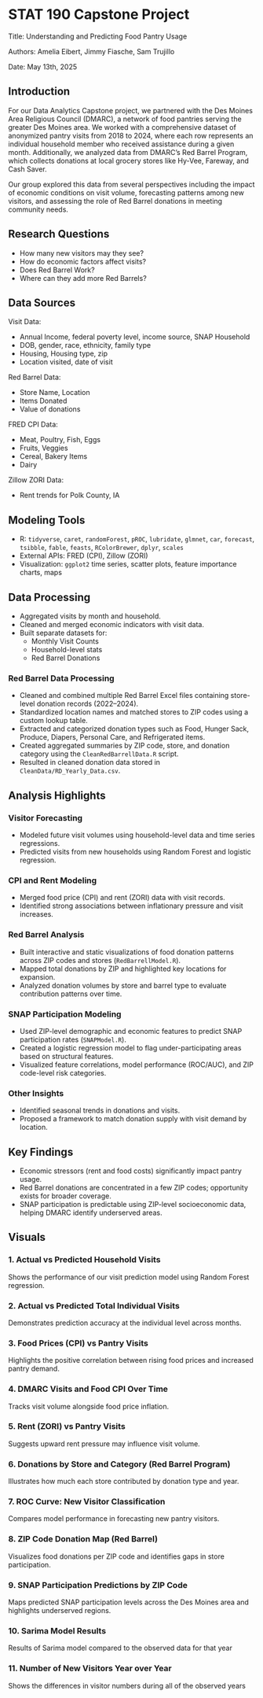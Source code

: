 # STAT 190 Capstone Project

Title: Understanding and Predicting Food Pantry Usage

Authors: Amelia Eibert, Jimmy Fiasche, Sam Trujillo

Date: May 13th, 2025

## Introduction

For our Data Analytics Capstone project, we partnered with the Des Moines Area Religious Council (DMARC), a network of food pantries serving the greater Des Moines area. We worked with a comprehensive dataset of anonymized pantry visits from 2018 to 2024, where each row represents an individual household member who received assistance during a given month. Additionally, we analyzed data from DMARC’s Red Barrel Program, which collects donations at local grocery stores like Hy-Vee, Fareway, and Cash Saver.

Our group explored this data from several perspectives including the impact of economic conditions on visit volume, forecasting patterns among new visitors, and assessing the role of Red Barrel donations in meeting community needs.

## Research Questions
- How many new visitors may they see?
- How do economic factors affect visits?
- Does Red Barrel Work?
- Where can they add more Red Barrels?

## Data Sources

Visit Data:
- Annual Income, federal poverty level, income source, SNAP Household
- DOB, gender, race, ethnicity, family type
- Housing, Housing type, zip
- Location visited, date of visit

Red Barrel Data: 
- Store Name, Location
- Items Donated
- Value of donations

FRED CPI Data: 
- Meat, Poultry, Fish, Eggs
- Fruits, Veggies
- Cereal, Bakery Items
- Dairy

Zillow ZORI Data:
- Rent trends for Polk County, IA

## Modeling Tools
- R: `tidyverse`, `caret`, `randomForest`, `pROC`, `lubridate`, `glmnet`, `car`, `forecast`, `tsibble`, `fable`, `feasts`, `RColorBrewer`, `dplyr`, `scales`
- External APIs: FRED (CPI), Zillow (ZORI)
- Visualization: `ggplot2` time series, scatter plots, feature importance charts, maps

## Data Processing
- Aggregated visits by month and household.
- Cleaned and merged economic indicators with visit data.
- Built separate datasets for:
  - Monthly Visit Counts
  - Household-level stats
  - Red Barrel Donations

### Red Barrel Data Processing

- Cleaned and combined multiple Red Barrel Excel files containing store-level donation records (2022–2024).
- Standardized location names and matched stores to ZIP codes using a custom lookup table.
- Extracted and categorized donation types such as Food, Hunger Sack, Produce, Diapers, Personal Care, and Refrigerated items.
- Created aggregated summaries by ZIP code, store, and donation category using the `CleanRedBarrellData.R` script.
- Resulted in cleaned donation data stored in `CleanData/RD_Yearly_Data.csv`.

## Analysis Highlights

### Visitor Forecasting

- Modeled future visit volumes using household-level data and time series regressions.
- Predicted visits from new households using Random Forest and logistic regression.

### CPI and Rent Modeling

- Merged food price (CPI) and rent (ZORI) data with visit records.
- Identified strong associations between inflationary pressure and visit increases.

### Red Barrel Analysis

- Built interactive and static visualizations of food donation patterns across ZIP codes and stores (`RedBarrellModel.R`).
- Mapped total donations by ZIP and highlighted key locations for expansion.
- Analyzed donation volumes by store and barrel type to evaluate contribution patterns over time.

### SNAP Participation Modeling

- Used ZIP-level demographic and economic features to predict SNAP participation rates (`SNAPModel.R`).
- Created a logistic regression model to flag under-participating areas based on structural features.
- Visualized feature correlations, model performance (ROC/AUC), and ZIP code-level risk categories.

### Other Insights

- Identified seasonal trends in donations and visits.
- Proposed a framework to match donation supply with visit demand by location.

## Key Findings

- Economic stressors (rent and food costs) significantly impact pantry usage.
- Red Barrel donations are concentrated in a few ZIP codes; opportunity exists for broader coverage.
- SNAP participation is predictable using ZIP-level socioeconomic data, helping DMARC identify underserved areas.

## Visuals

### 1. Actual vs Predicted Household Visits

Shows the performance of our visit prediction model using Random Forest regression.

### 2. Actual vs Predicted Total Individual Visits

Demonstrates prediction accuracy at the individual level across months.

### 3. Food Prices (CPI) vs Pantry Visits

Highlights the positive correlation between rising food prices and increased pantry demand.

### 4. DMARC Visits and Food CPI Over Time

Tracks visit volume alongside food price inflation.

### 5. Rent (ZORI) vs Pantry Visits

Suggests upward rent pressure may influence visit volume.

### 6. Donations by Store and Category (Red Barrel Program)

Illustrates how much each store contributed by donation type and year.

### 7. ROC Curve: New Visitor Classification 

Compares model performance in forecasting new pantry visitors.

### 8. ZIP Code Donation Map (Red Barrel)

Visualizes food donations per ZIP code and identifies gaps in store participation.

### 9. SNAP Participation Predictions by ZIP Code

Maps predicted SNAP participation levels across the Des Moines area and highlights underserved regions.

### 10. Sarima Model Results

Results of Sarima model compared to the observed data for that year

### 11. Number of New Visitors Year over Year  

Shows the differences in visitor numbers during all of the observed years
